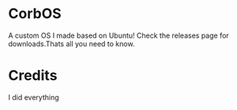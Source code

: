 # CorbOS
A custom OS I made based on Ubuntu!
Check the releases page for downloads.Thats all you need to know.

# Credits
I did everything
